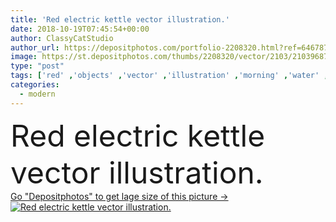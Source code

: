 ```yaml
---
title: 'Red electric kettle vector illustration.'
date: 2018-10-19T07:45:54+00:00
author: ClassyCatStudio
author_url: https://depositphotos.com/portfolio-2208320.html?ref=64678756
image: https://st.depositphotos.com/thumbs/2208320/vector/2103/21039687/api_thumb_450.jpg?forcejpeg=true
type: "post"
tags: ['red' ,'objects' ,'vector' ,'illustration' ,'morning' ,'water' ,'warm' ,'kitchen' ,'handle' ,'preparation' ,'tea' ,'cup' ,'electric' ,'electrical' ,'electricity' ,'power' ,'caffeine' ,'espresso' ,'drink' ,'chrome' ,'modern' ,'domestic' ,'hot' ,'utensil' ,'mug' ,'heat' ,'flask' ,'stainless' ,'vapor' ,'boil' ,'deep' ,'household' ,'pot' ,'kettle' ,'appliance' ,'steam' ,'brew' ,'teapot' ,'beverages' ,'thermal' ,'insulate' ,'degrees' ,'thermos' ]
categories: 
  - modern
---
```

<div aling="center">
            <font size="60"> Red electric kettle vector illustration.</font>   
</div>
<div>
    <a href='https://st.depositphotos.com/thumbs/2208320/vector/2103/21039687/api_thumb_450.jpg?forcejpeg=true?ref=64678756' target=_blank > Go "Depositphotos" to get lage size of this picture ->
        <img href='https://st.depositphotos.com/thumbs/2208320/vector/2103/21039687/api_thumb_450.jpg?forcejpeg=true?ref=64678756' src='https://st.depositphotos.com/2208320/2103/v/950/depositphotos_21039687-stock-illustration-red-electric-kettle-vector-illustration.jpg?forcejpeg=true' alt='Red electric kettle vector illustration.' >
    </a>
</div>

